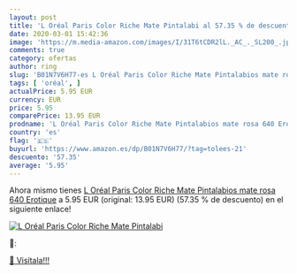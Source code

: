 ```yaml
---
layout: post
title: 'L Oréal Paris Color Riche Mate Pintalabi al 57.35 % de descuento'
date: 2020-03-01 15:42:36
image: 'https://m.media-amazon.com/images/I/31T6tCDR2lL._AC_._SL200_.jpg'
comments: true
category: ofertas
author: ring
slug: 'B01N7V6H77-es L Oréal Paris Color Riche Mate Pintalabios mate rosa 640...'
tags: [ 'oréal', ]
actualPrice: 5.95 EUR
currency: EUR
price: 5.95
comparePrice: 13.95 EUR
prodname: 'L Oréal Paris Color Riche Mate Pintalabios mate rosa 640 Erotique'
country: 'es'
flag: '🇪🇸'
buyurl: 'https://www.amazon.es/dp/B01N7V6H77/?tag=tolees-21'
descuento: '57.35'
average: '5.95'
---
```


Ahora mismo tienes [L Oréal Paris Color Riche Mate Pintalabios mate rosa 640 Erotique](https://www.amazon.es/dp/B01N7V6H77/?tag=tolees-21) a 5.95 EUR (original: 13.95 EUR) (57.35 %  de descuento) en el siguiente enlace!

[![L Oréal Paris Color Riche Mate Pintalabi](https://m.media-amazon.com/images/I/31T6tCDR2lL._AC_._SL200_.jpg)](https://www.amazon.es/dp/B01N7V6H77/?tag=tolees-21)

🔎:


[🛒 Visítala!!!](https://www.amazon.es/dp/B01N7V6H77/?tag=tolees-21)
